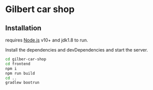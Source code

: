 # Gilbert car shop

## Installation

requires [Node.js](https://nodejs.org/) v10+ and jdk1.8 to run.

Install the dependencies and devDependencies and start the server.

```sh
cd gilber-car-shop
cd frontend
npm i
npm run build
cd ..
gradlew bootrun
```

